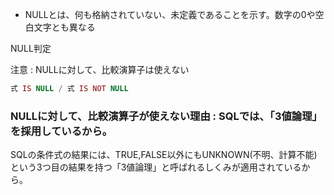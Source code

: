 - NULLとは、何も格納されていない、未定義であることを示す。数字の0や空白文字とも異なる

NULL判定

注意 : NULLに対して、比較演算子は使えない

```php
式 IS NULL / 式 IS NOT NULL
```

### **NULLに対して、比較演算子が使えない理由 : SQLでは、「3値論理」を採用しているから。**

SQLの条件式の結果には、TRUE,FALSE以外にもUNKNOWN(不明、計算不能)という3つ目の結果を持つ「3値論理」と呼ばれるしくみが適用されているから。
